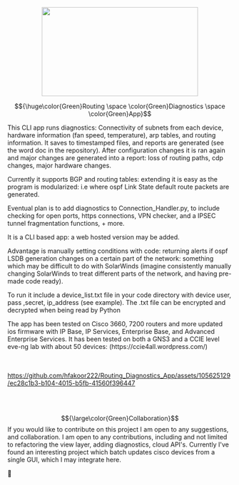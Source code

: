 

<p align="center">
<img src=https://user-images.githubusercontent.com/74038190/225813708-98b745f2-7d22-48cf-9150-083f1b00d6c9.gif width="350" height="200"/>
</p>



$${\huge\color{Green}Routing \space \color{Green}Diagnostics \space \color{Green}App}$$


This CLI app runs diagnostics: Connectivity of subnets from each device, hardware information (fan speed, temperature), arp tables, and routing information. It saves to timestamped files, and reports are generated (see the word doc in the repository). After configuration changes it is ran again and major changes are generated into a report: loss of routing paths, cdp changes, major hardware changes. 

Currently it supports BGP and routing tables: extending it is easy as the program is modularized: i.e where ospf Link State default route packets are generated.


Eventual plan is to add diagnostics to Connection_Handler.py, to include checking for open ports, https connections, VPN checker, and a IPSEC tunnel fragmentation functions, + more. 

It is a CLI based app: a web hosted version may be added.

Advantage is manually setting conditions with code: returning alerts if ospf LSDB generation changes on a certain part of the network: something which may be difficult to do with SolarWinds (imagine consistently manually changing SolarWinds to treat different parts of the network, and having pre-made code ready).

To run it include a device_list.txt file in your code directory with device user, pass ,secret, ip_address (see example). The .txt file can be encrypted and decrypted when being read by Python

<p>The app has been tested on Cisco 3660, 7200 routers  and more updated ios firmware with IP Base, IP Services, Enterprise Base, and Advanced Enterprise Services. It has been tested on both a GNS3 and a CCIE level eve-ng lab with about 50 devices:  (https://ccie4all.wordpress.com/)  <br><br><br><p></p>








https://github.com/hfakoor222/Routing_Diagnostics_App/assets/105625129/ec28c1b3-b104-4015-b5fb-41560f396447




<p>
  <br>
  <br>
</p>

  $${\large\color{Green}Collaboration}$$
If you would like to contribute on this  project I am open to any suggestions, and collaboration.
I am open to any contributions, including and not limited to refactoring the view layer, adding diagnostics, cloud API's.
Currently I've found an interesting project which batch updates cisco devices from a single GUI, which I may integrate here.



🤗
